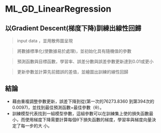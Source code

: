 # ML_GD_LinearRegression
## 以Gradient Descent(梯度下降)訓練出線性回歸

> input data ，並用散佈圖呈現  

> 將數據標準化(使數據易於處理)，並初始化具有隨機值的參數 

> 預測函數與目標函數，學習率、誤差分數與誤差參數更新達到0.01或更小

> 更新參數並計算先前錯誤的差值，並繪圖出訓練的線性回歸

## 結論
* 藉由重複調整參數更新，誤差下降到從(第一次的76273.8360 到第394次的0.0097)，並找到最佳預測函數=最佳參數（θ）。
* 訓練模型代表找到一組模型參數，這組參數可以在訓練集上使的損失函數最小，而使用梯度下降需要計算每個θ下損失函數的梯度，學習率與梯度向量決定了每一步的大 
  小。
